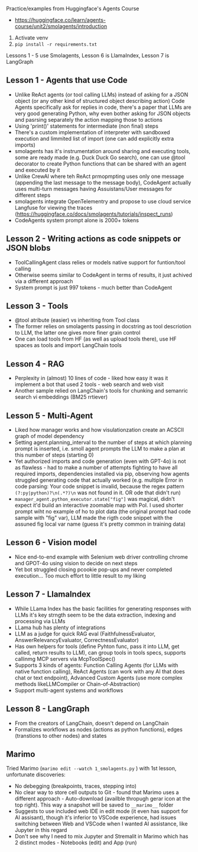 Practice/examples from Huggingface's Agents Course

- https://huggingface.co/learn/agents-course/unit2/smolagents/introduction

1. Activate venv
2. `pip install -r requirements.txt`

Lessons 1 - 5 use Smolagents, Lesson 6 is LlamaIndex, Lesson 7 is LangGraph

## Lesson 1 - Agents that use Code

- Unlike ReAct agents (or tool calling LLMs) instead of asking for a JSON object (or any other kind of structured object describing action) Code Agents specifically ask for replies in code, there's a paper that LLMs are very good generating Python, why even bother asking for JSON objects and pasrsing separately the action mapping those to actions
- Using 'print()' statements for intermediate (non final) steps
- There's a custom implementation of interpreter with sandboxed execution and limmited list of import (one can add explicitly extra imports)
- smolagents has it's instrumentation around sharing and executing tools, some are ready made (e.g. Duck Duck Go search), one can use @tool decorator to create Python functions that can be shared with an agent and executed by it
- Unlike CrewAI where teh ReAct prmopmpting uses only one message (appending the last message to the message body), CodeAgent actually uses multi-turn messages having Assuistans/User messages for different steps
- smolagents integrate OpenTelementry and propose to use cloud service Langfuse for viewing the traces (https://huggingface.co/docs/smolagents/tutorials/inspect_runs)
- CodeAgents system prompt alone is 2000+ tokens

## Lesson 2 - Writing actions as code snippets or JSON blobs

- ToolCallingAgent class relies or models native support for funtion/tool calling
- Otherwise seems similar to CodeAgent in terms of results, it just achived via a different approach
- System prompt is just 997 tokens - much better than CodeAgent

## Lesson 3 - Tools

- @tool atribute (easier) vs inheriting from Tool class
- The former relies on smolagents passing in docstring as tool descriotion to LLM, the latter one gives more finer grain control
- One can load tools from HF (as well as upload tools there), use HF spaces as tools and import LangChain tools

## Lesson 4 - RAG

- Perplexity in (almost) 10 lines of code - liked how easy it was it implement a bot that used 2 tools - web search and web visit
- Another sample relied on LangChain's tools for chunking and semanric search vi embeddings (BM25 rrtiever)

## Lesson 5 - Multi-Agent

- Liked how manager works and how visulationzation create an ACSCII graph of model dependency
- Setting agent.planning_interval to the number of steps at which planning prompt is inserted, i.e. smoll agent prompts the LLM to make a plan at this number of steps (starting 0)
- Yet authorized imports and code generation (even with GPT-4o) is not as flawless - had to make a number of attempts fighting to have all required imports, dependencies installed via pip, observing how agents struggled generating code that actually worked (e.g. multiple Error in code parsing:
Your code snippet is invalid, because the regex pattern ```(?:py|python)?\n(.*?)\n``` was not found in it. OR ode that didn't run)
- `manager_agent.python_executor.state["fig"]` was magical, didn't expect it'd build an interactive zoomable map with PoI. I used shorter prompt wiht no example of ho to plot data (the original prompt had code sample with "fig" var), LLM made the rigth code snippet with the assuned fig local var name (guess it's pretty common in training data)

## Lesson 6 - Vision model

- Nice end-to-end example with Selenium web driver controlling chrome and GPOT-4o using vision to decide on next steps
- Yet bot struggled closing pcookie pop-ups and never completed execution... Too much effort to little result to my liking

## Lesson 7 - LlamaIndex

- While LLama Index has the basic facilities for generating responses with LLMs it's key strngth seem to be the data extraction, indexing and processing via LLMs
- LLama hub has plenty of integrations
- LLM as a judge for quick RAG eval (FaithfulnessEvaluator, AnswerRelevancyEvaluator, CorrectnessEvaluator)
- Has own helpers for tools (define Pyhton func, pass it into LLM, get called, return results to LLM), can group tools in tools specs, supports callinmg MCP servers via McpToolSpec()
- Supports 3 kinds of agents: Function Calling Agents (for LLMs with native function calling), ReAct Agents (can work with any AI that does chat or text endpoint), Advanced Custom Agents (use more complex methods likeLLMCompiler or Chain-of-Abstraction)
- Support multi-agent systems and workflows

## Lesson 8 - LangGraph

- From the creators of LangChain, doesn't depend on LangChain
- Formalizes workflows as nodes (actions as python functions), edges (transtions to other nodes) and states


## Marimo

Tried Marimo (`marimo edit --watch 1_smolagents.py` ) with 1st lesson, unfortunate discoveries:
 - No debegging (breakpoints, traces, stepping into)
 - No clear way to store cell outputs to Git - found that Marimo uses a different approach - Auto-download (availble thropugh gerar icon at the top right). This way a snapshot will be saved to `__marimo__` folder
 - Suggests to use included web IDE in edit mode (it even has support for AI assisant), though it's inferior to VSCode experience, had issues switching between Web and VSCode when I wanted AI assistance, like Jupyter in this regard
 - Don't see why I need to mix Jupyter and Stremalit in Marimo which has 2 distinct modes - Notebooks (edit) and App (run)
